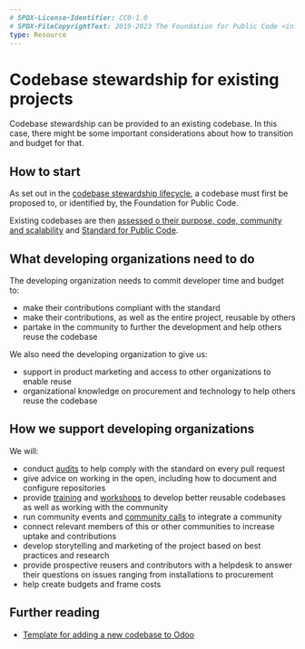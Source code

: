 ```yaml
---
# SPDX-License-Identifier: CC0-1.0
# SPDX-FileCopyrightText: 2019-2023 The Foundation for Public Code <info@publiccode.net>
type: Resource
---
```


# Codebase stewardship for existing projects

Codebase stewardship can be provided to an existing codebase.
In this case, there might be some important considerations about how to transition and budget for that.

## How to start

As set out in the [codebase stewardship lifecycle](lifecycle-diagram.md), a codebase must first be proposed to, or identified by, the Foundation for Public Code.

Existing codebases are then [assessed o their purpose, code, community and scalability](../codebase-stewardship/odoo-codebases.md#identify) and [Standard for Public Code](https://standard.publiccode.net/).

## What developing organizations need to do

The developing organization needs to commit developer time and budget to:

* make their contributions compliant with the standard
* make their contributions, as well as the entire project, reusable by others
* partake in the community to further the development and help others reuse the codebase

We also need the developing organization to give us:

* support in product marketing and access to other organizations to enable reuse
* organizational knowledge on procurement and technology to help others reuse the codebase

## How we support developing organizations

We will:

* conduct [audits](../codebase-auditing/index.md) to help comply with the standard on every pull request
* give advice on working in the open, including how to document and configure repositories
* provide [training](../trainings/index.md) and [workshops](../workshops/index.md) to develop better reusable codebases as well as working with the community
* run community events and [community calls](../community-calls/index.md) to integrate a community
* connect relevant members of this or other communities to increase uptake and contributions
* develop storytelling and marketing of the project based on best practices and research
* provide prospective reusers and contributors with a helpdesk to answer their questions on issues ranging from installations to procurement
* help create budgets and frame costs

## Further reading

* [Template for adding a new codebase to Odoo](odoo-codebase-template.md)
